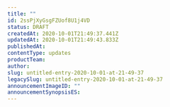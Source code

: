 ```yaml
---
title: ""
id: 2ssPjXyGsgFZUof8U1j4VD
status: DRAFT
createdAt: 2020-10-01T21:49:37.441Z
updatedAt: 2020-10-01T21:49:43.833Z
publishedAt: 
contentType: updates
productTeam: 
author: 
slug: untitled-entry-2020-10-01-at-21-49-37
legacySlug: untitled-entry-2020-10-01-at-21-49-37
announcementImageID: ""
announcementSynopsisES: 
---
```



